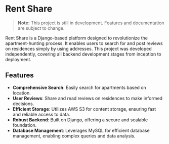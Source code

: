 # Rent Share

> **Note:** This project is still in development. Features and documentation are subject to change.

Rent Share is a Django-based platform designed to revolutionize the apartment-hunting process. It enables users to search for and post reviews on residences simply by using addresses. This project was developed independently, covering all backend development stages from inception to deployment.

## Features

- **Comprehensive Search**: Easily search for apartments based on location.
- **User Reviews**: Share and read reviews on residences to make informed decisions.
- **Efficient Storage**: Utilizes AWS S3 for content storage, ensuring fast and reliable access to data.
- **Robust Backend**: Built on Django, offering a secure and scalable foundation.
- **Database Management**: Leverages MySQL for efficient database management, enabling complex queries and data analysis.
